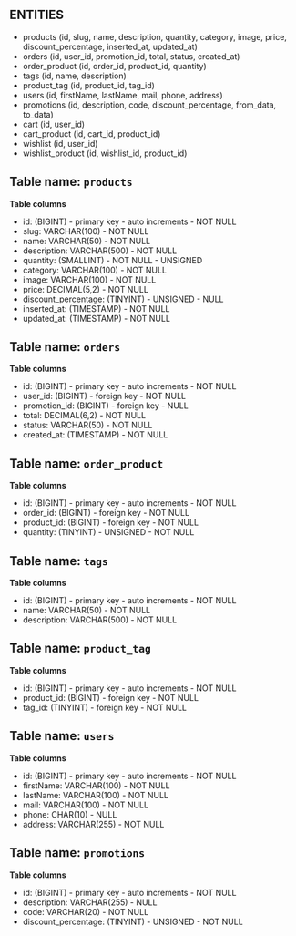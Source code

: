 ## ENTITIES
- products (id, slug, name, description, quantity, category, image, price, discount_percentage, inserted_at, updated_at)
- orders (id, user_id, promotion_id, total, status, created_at)
- order_product (id, order_id, product_id, quantity)
- tags (id, name, description)
- product_tag (id, product_id, tag_id)
- users (id, firstName, lastName, mail, phone, address)
- promotions (id, description, code, discount_percentage, from_data, to_data)
- cart (id, user_id)
- cart_product (id, cart_id, product_id)
- wishlist (id, user_id)
- wishlist_product (id, wishlist_id, product_id)

## Table name: `products`
**Table columns**
- id: (BIGINT) - primary key - auto increments - NOT NULL
- slug: VARCHAR(100) - NOT NULL
- name: VARCHAR(50) - NOT NULL
- description: VARCHAR(500) - NOT NULL
- quantity: (SMALLINT) - NOT NULL - UNSIGNED
- category: VARCHAR(100) - NOT NULL
- image: VARCHAR(100) - NOT NULL
- price: DECIMAL(5,2) - NOT NULL
- discount_percentage: (TINYINT) - UNSIGNED - NULL
- inserted_at: (TIMESTAMP) - NOT NULL
- updated_at: (TIMESTAMP) - NOT NULL

## Table name: `orders`
**Table columns**
- id: (BIGINT) - primary key - auto increments - NOT NULL
- user_id: (BIGINT) - foreign key - NOT NULL
- promotion_id: (BIGINT) - foreign key - NULL
- total: DECIMAL(6,2) - NOT NULL
- status: VARCHAR(50) - NOT NULL
- created_at: (TIMESTAMP) - NOT NULL

## Table name: `order_product`
**Table columns**
- id: (BIGINT) - primary key - auto increments - NOT NULL
- order_id: (BIGINT) - foreign key - NOT NULL
- product_id: (BIGINT) - foreign key - NOT NULL
- quantity: (TINYINT) - UNSIGNED - NOT NULL

## Table name: `tags`
**Table columns**
- id: (BIGINT) - primary key - auto increments - NOT NULL
- name: VARCHAR(50) - NOT NULL
- description: VARCHAR(500) - NOT NULL

## Table name: `product_tag`
**Table columns**
- id: (BIGINT) - primary key - auto increments - NOT NULL
- product_id: (BIGINT) - foreign key - NOT NULL
- tag_id: (TINYINT) - foreign key - NOT NULL

## Table name: `users`
**Table columns**
- id: (BIGINT) - primary key - auto increments - NOT NULL
- firstName: VARCHAR(100) - NOT NULL
- lastName: VARCHAR(100) - NOT NULL
- mail: VARCHAR(100) - NOT NULL
- phone: CHAR(10) - NULL
- address: VARCHAR(255) - NOT NULL

## Table name: `promotions`
**Table columns**
- id: (BIGINT) - primary key - auto increments - NOT NULL
- description: VARCHAR(255) - NULL
- code: VARCHAR(20) - NOT NULL
- discount_percentage: (TINYINT) - UNSIGNED - NOT NULL